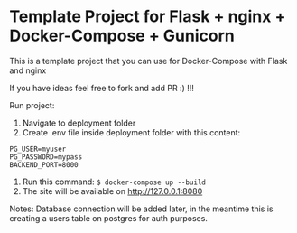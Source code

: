 # Template Project for Flask + nginx + Docker-Compose + Gunicorn
This is a template project that you can use for Docker-Compose with Flask and nginx 

If you have ideas feel free to fork and add PR :) !!!

Run project:
1. Navigate to deployment folder 
1. Create .env file inside deployment folder with this content:
```
PG_USER=myuser
PG_PASSWORD=mypass
BACKEND_PORT=8000
```
1. Run this command:
    `$ docker-compose up --build`
1. The site will be available on http://127.0.0.1:8080

Notes: Database connection will be added later, in the meantime this is creating a users table on postgres for auth purposes.